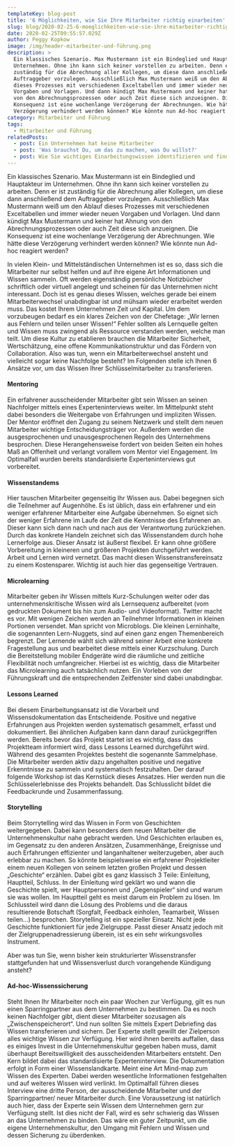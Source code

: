 ```yaml
---
templateKey: blog-post
title: '6 Möglichkeiten, wie Sie Ihre Mitarbeiter richtig einarbeiten'
slug: blog/2020-02-25-6-moeglichkeiten-wie-sie-ihre-mitarbeiter-richtig-einarbeiten
date: 2020-02-25T09:55:57.029Z
author: Peggy Kopkow
image: /img/header-mitarbeiter-und-führung.png
description: >
  Ein klassisches Szenario. Max Mustermann ist ein Bindeglied und Hauptakteur im
  Unternehmen. Ohne ihn kann sich keiner vorstellen zu arbeiten. Denn er ist
  zuständig für die Abrechnung aller Kollegen, um diese dann anschließend dem
  Auftraggeber vorzulegen. Ausschließlich Max Mustermann weiß um den Ablauf
  dieses Prozesses mit verschiedenen Exceltabellen und immer wieder neuen
  Vorgaben und Vorlagen. Und dann kündigt Max Mustermann und keiner hat Ahnung
  von den Abrechnungsprozessen oder auch Zeit diese sich anzueignen. Die
  Konsequenz ist eine wochenlange Verzögerung der Abrechnungen. Wie hätte diese
  Verzögerung verhindert werden können? Wie könnte nun Ad-hoc reagiert werden?
category: Mitarbeiter und Führung
tags:
  - Mitarbeiter und Führung
relatedPosts:
  - post: Ein Unternehmen hat keine Mitarbeiter
  - post: 'Was brauchst Du, um das zu machen, was Du willst?'
  - post: Wie Sie wichtiges Einarbeitungswissen identifizieren und finden
---
```

Ein klassisches Szenario. Max Mustermann ist ein Bindeglied und Hauptakteur im Unternehmen. Ohne ihn kann sich keiner vorstellen zu arbeiten. Denn er ist zuständig für die Abrechnung aller Kollegen, um diese dann anschließend dem Auftraggeber vorzulegen. Ausschließlich Max Mustermann weiß um den Ablauf dieses Prozesses mit verschiedenen Exceltabellen und immer wieder neuen Vorgaben und Vorlagen. Und dann kündigt Max Mustermann und keiner hat Ahnung von den Abrechnungsprozessen oder auch Zeit diese sich anzueignen. Die Konsequenz ist eine wochenlange Verzögerung der Abrechnungen. Wie hätte diese Verzögerung verhindert werden können? Wie könnte nun Ad-hoc reagiert werden?

In vielen Klein- und Mittelständischen Unternehmen ist es so, dass sich die Mitarbeiter nur selbst helfen und auf ihre eigene Art Informationen und Wissen sammeln. Oft werden eigenständig persönliche Notizbücher schriftlich oder virtuell angelegt und scheinen für das Unternehmen nicht interessant. Doch ist es genau dieses Wissen, welches gerade bei einem Mitarbeiterwechsel unabdingbar ist und mühsam wieder erarbeitet werden muss. Das kostet Ihrem Unternehmen Zeit und Kapital. Um dem vorzubeugen bedarf es ein klares Zeichen von der Chefetage: „Wir lernen aus Fehlern und teilen unser Wissen!“ Fehler sollten als Lernquelle gelten und Wissen muss zwingend als Ressource verstanden werden, welche man teilt. Um diese Kultur zu etablieren brauchen die Mitarbeiter Sicherheit, Wertschätzung, eine offene Kommunikationstruktur und das Fördern von Collaboration. Also was tun, wenn ein Mitarbeiterwechsel ansteht und vielleicht sogar keine Nachfolge besteht? Im Folgenden stelle ich Ihnen 6 Ansätze vor, um das Wissen Ihrer Schlüsselmitarbeiter zu transferieren.

#### Mentoring

Ein erfahrener ausscheidender Mitarbeiter gibt sein Wissen an seinen Nachfolger mittels eines Experteninterviews weiter. Im Mittelpunkt steht dabei besonders die Weitergabe von Erfahrungen und impliziten Wissen. Der Mentor eröffnet den Zugang zu seinem Netzwerk und stellt dem neuen Mitarbeiter wichtige Entscheidungsträger vor. Außerdem werden die ausgesprochenen und unausgesprochenen Regeln des Unternehmens besprochen. Diese Herangehensweise fordert von beiden Seiten ein hohes Maß an Offenheit und verlangt vorallem vom Mentor viel Engagement. Im Optimalfall wurden bereits standardisierte Experteninterviews gut vorbereitet.

#### Wissenstandems

Hier tauschen Mitarbeiter gegenseitig Ihr Wissen aus. Dabei begegnen sich die Teilnehmer auf Augenhöhe. Es ist üblich, dass ein erfahrener und ein weniger erfahrener Mitarbeiter eine Aufgabe übernehmen. So eignet sich der weniger Erfahrene im Laufe der Zeit die Kenntnisse des Erfahrenen an. Dieser kann sich dann nach und nach aus der Verantwortung zurückziehen. Durch das konkrete Handeln zeichnet sich das Wissenstandem durch hohe Lernerfolge aus. Dieser Ansatz ist äußerst flexibel. Er kann ohne größere Vorbereitung in kleineren und größeren Projekten durchgeführt werden. Arbeit und Lernen wird vernetzt. Das macht diesen Wissenstransfereinsatz zu einem Kostensparer. Wichtig ist auch hier das gegenseitige Vertrauen.

#### Microlearning

Mitarbeiter geben ihr Wissen mittels Kurz-Schulungen weiter oder das unternehmenskritische Wissen wird als Lernsequenz aufbereitet (vom gedruckten Dokument bis hin zum Audio- und Videoformat). Twitter macht es vor. Mit wenigen Zeichen werden an Teilnehmer Informationen in kleinen Portionen versendet. Man spricht von Microblogs. Die kleinen Lerninhalte, die sogenannten Lern-Nuggets, sind auf einen ganz engen Themenbereich begrenzt. Der Lernende wählt sich während seiner Arbeit eine konkrete Fragestellung aus und bearbeitet diese mittels einer Kurzschulung. Durch die Bereitstellung mobiler Endgeräte wird die räumliche und zeitliche Flexibilität noch umfangreicher. Hierbei ist es wichtig, dass die Mitarbeiter das Microlearning auch tatsächlich nutzen. Ein Vorleben von der Führungskraft und die entsprechenden Zeitfenster sind dabei unabdingbar.

#### Lessons Learned

Bei diesem Einarbeitungsansatz ist die Vorarbeit und Wissensdokumentation das Entscheidende. Positive und negative Erfahrungen aus Projekten werden systematisch gesammelt, erfasst und dokumentiert. Bei ähnlichen Aufgaben kann dann darauf zurückgegriffen werden. Bereits bevor das Projekt startet ist es wichtig, dass das Projektteam informiert wird, dass Lessons Learned durchgeführt wird. Während des gesamten Projektes besteht die sogenannte Sammelphase. Die Mitarbeiter werden aktiv dazu angehalten positive und negative Erkenntnisse zu sammeln und systematisch festzuhalten. Der darauf folgende Workshop ist das Kernstück dieses Ansatzes. Hier werden nun die Schlüsselerlebnisse des Projekts behandelt. Das Schlusslicht bildet die Feedbackrunde und Zusammenfassung.

#### Storytelling

Beim Storrytelling wird das Wissen in Form von Geschichten weitergegeben. Dabei kann besonders dem neuen Mitarbeiter die Unternehmenskultur nahe gebracht werden. Und Geschichten erlauben es, im Gegensatz zu den anderen Ansätzen, Zusammenhänge, Ereignisse und auch Erfahrungen effizienter und langanhaltener weiterzugeben, aber auch erlebbar zu machen. So könnte beispielsweise ein erfahrener Projektleiter einem neuen Kollegen von seinem letzten großen Projekt und dessen „Geschichte“ erzählen. Dabei gibt es ganz klassisch 3 Teile: Einleitung, Hauptteil, Schluss. In der Einleitung wird geklärt wo und wann die Geschichte spielt, wer Hauptpersonen und „Gegenspieler“ sind und warum sie was wollen. Im Hauptteil geht es meist darum ein Problem zu lösen. Im Schlussteil wird dann die Lösung des Problems und die daraus resultierende Botschaft (Sorgfalt, Feedback einholen, Teamarbeit, Wissen teilen…) besprochen. Storytelling ist ein spezieller Einsatz. Nicht jede Geschichte funktioniert für jede Zielgruppe. Passt dieser Ansatz jedoch mit der Zielgruppenadressierung überein, ist es ein sehr wirkungsvolles Instrument.

Aber was tun Sie, wenn bisher kein strukturierter Wissenstransfer stattgefunden hat und Wissensverlust durch vorangehende Kündigung ansteht? 

#### Ad-hoc-Wissenssicherung

Steht Ihnen Ihr Mitarbeiter noch ein paar Wochen zur Verfügung, gilt es nun einen Sparringpartner aus dem Unternehmen zu bestimmen. Da es noch keinen Nachfolger gibt, dient dieser Mitarbeiter sozusagen als „Zwischenspeicherort“. Und nun sollten Sie mittels Expert Debriefing das Wissen transferieren und sichern. Der Experte stellt gewillt der Zielperson alles wichtige Wissen zur Verfügung. Hier wird ihnen bereits auffallen, dass es einiges Invest in die Unternehmenskultur gegeben haben muss, damit überhaupt Bereitswilligkeit des ausscheidenden Mitarbeiters entsteht. Den Kern bildet dabei das standardisierte Experteninterview. Die Dokumentation erfolgt in Form einer Wissenslandkarte. Meint eine Art Mind-map zum Wissen des Experten. Dabei werden wesentliche Informationen festgehalten und auf weiteres Wissen wird verlinkt. Im Optimalfall führen dieses Interview eine dritte Person, der ausscheidende Mitarbeiter und der Sparringpartner/ neuer Mitarbeiter durch. Eine Voraussetzung ist natürlich auch hier, dass der Experte sein Wissen dem Unternehmen gern zur Verfügung stellt. Ist dies nicht der Fall, wird es sehr schwierig das Wissen an das Unternehmen zu binden. Das wäre ein guter Zeitpunkt, um die eigene Unternehmenskultur, den Umgang mit Fehlern und Wissen und dessen Sicherung zu überdenken.
